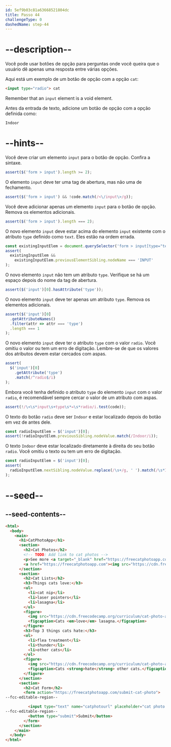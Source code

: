 ```yaml
---
id: 5ef9b03c81a63668521804dc
title: Passo 44
challengeType: 0
dashedName: step-44
---
```


# --description--

Você pode usar botões de opção para perguntas onde você queira que o usuário dê apenas uma resposta entre várias opções.

Aqui está um exemplo de um botão de opção com a opção `cat`:

```html
<input type="radio"> cat
```

Remember that an `input` element is a void element.

Antes da entrada de texto, adicione um botão de opção com a opção definida como:

`Indoor`

# --hints--

Você deve criar um elemento `input` para o botão de opção. Confira a sintaxe.

```js
assert($('form > input').length >= 2);
```

O elemento `input` deve ter uma tag de abertura, mas não uma de fechamento.

```js
assert($('form > input') && !code.match(/<\/input\>/g));
```

Você deve adicionar apenas um elemento `input` para o botão de opção. Remova os elementos adicionais.

```js
assert($('form > input').length === 2);
```

O novo elemento `input` deve estar acima do elemento `input` existente com o atributo `type` definido como `text`. Eles estão na ordem errada.

```js
const existingInputElem = document.querySelector('form > input[type="text"]');
assert(
  existingInputElem &&
    existingInputElem.previousElementSibling.nodeName === 'INPUT'
);
```

O novo elemento `input` não tem um atributo `type`. Verifique se há um espaço depois do nome da tag de abertura.

```js
assert($('input')[0].hasAttribute('type'));
```

O novo elemento `input` deve ter apenas um atributo `type`. Remova os elementos adicionais.

```js
assert($('input')[0]
  .getAttributeNames()
  .filter(attr => attr === 'type')
  .length === 1
);
```

O novo elemento `input` deve ter o atributo `type` com o valor `radio`. Você omitiu o valor ou tem um erro de digitação. Lembre-se de que os valores dos atributos devem estar cercados com aspas.

```js
assert(
  $('input')[0]
    .getAttribute('type')
    .match(/^radio$/i)
);
```

Embora você tenha definido o atributo `type` do elemento `input` com o valor `radio`, é recomendável sempre cercar o valor de um atributo com aspas.

```js
assert(!/\<\s*input\s+type\s*=\s*radio/i.test(code));
```

O texto do botão `radio` deve ser `Indoor` e estar localizado depois do botão em vez de antes dele.

```js
const radioInputElem = $('input')[0];
assert(!radioInputElem.previousSibling.nodeValue.match(/Indoor/i));
```

O texto `Indoor` deve estar localizado diretamente à direita do seu botão `radio`. Você omitiu o texto ou tem um erro de digitação.

```js
const radioInputElem = $('input')[0];
assert(
  radioInputElem.nextSibling.nodeValue.replace(/\s+/g, ' ').match(/\s*Indoor/i)
);
```

# --seed--

## --seed-contents--

```html
<html>
  <body>
    <main>
      <h1>CatPhotoApp</h1>
      <section>
        <h2>Cat Photos</h2>
        <!-- TODO: Add link to cat photos -->
        <p>See more <a target="_blank" href="https://freecatphotoapp.com">cat photos</a> in our gallery.</p>
        <a href="https://freecatphotoapp.com"><img src="https://cdn.freecodecamp.org/curriculum/cat-photo-app/relaxing-cat.jpg" alt="A cute orange cat lying on its back."></a>
      </section>
      <section>
        <h2>Cat Lists</h2>
        <h3>Things cats love:</h3>
        <ul>
          <li>cat nip</li>
          <li>laser pointers</li>
          <li>lasagna</li>
        </ul>
        <figure>
          <img src="https://cdn.freecodecamp.org/curriculum/cat-photo-app/lasagna.jpg" alt="A slice of lasagna on a plate.">
          <figcaption>Cats <em>love</em> lasagna.</figcaption>  
        </figure>
        <h3>Top 3 things cats hate:</h3>
        <ol>
          <li>flea treatment</li>
          <li>thunder</li>
          <li>other cats</li>
        </ol>
        <figure>
          <img src="https://cdn.freecodecamp.org/curriculum/cat-photo-app/cats.jpg" alt="Five cats looking around a field.">
          <figcaption>Cats <strong>hate</strong> other cats.</figcaption>  
        </figure>
      </section>
      <section>
        <h2>Cat Form</h2>
        <form action="https://freecatphotoapp.com/submit-cat-photo">
--fcc-editable-region--

          <input type="text" name="catphotourl" placeholder="cat photo URL" required>
--fcc-editable-region--
          <button type="submit">Submit</button>
        </form>
      </section>
    </main>
  </body>
</html>
```

